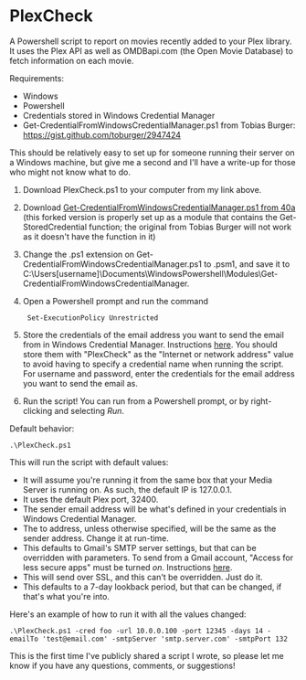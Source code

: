 # PlexCheck
A Powershell script to report on movies recently added to your Plex library. It uses the Plex API as well as OMDBapi.com (the Open Movie Database) to fetch information on each movie.

Requirements:
- Windows
- Powershell
- Credentials stored in Windows Credential Manager
- Get-CredentialFromWindowsCredentialManager.ps1 from Tobias Burger: https://gist.github.com/toburger/2947424

This should be relatively easy to set up for someone running their server on a Windows machine, but give me a second and I'll have a write-up for those who might not know what to do.

1. Download PlexCheck.ps1 to your computer from my link above.
2. Download [Get-CredentialFromWindowsCredentialManager.ps1 from 40a](https://gist.github.com/40a/7892466) (this forked version is properly set up as a module that contains the Get-StoredCredential function; the original from Tobias Burger will not work as it doesn't have the function in it)
3. Change the .ps1 extension on Get-CredentialFromWindowsCredentialManager.ps1 to .psm1, and save it to C:\Users\[username]\Documents\WindowsPowershell\Modules\Get-CredentialFromWindowsCredentialManager\.
4. Open a Powershell prompt and run the command

        Set-ExecutionPolicy Unrestricted

5. Store the credentials of the email address you want to send the email from in Windows Credential Manager. Instructions [here](http://windows.microsoft.com/en-us/windows7/store-passwords-certificates-and-other-credentials-for-automatic-logon). You should store them with "PlexCheck" as the "Internet or network address" value to avoid having to specify a credential name when running the script. For username and password, enter the credentials for the email address you want to send the email as.
6. Run the script! You can run from a Powershell prompt, or by right-clicking and selecting *Run*.

Default behavior:

    .\PlexCheck.ps1

This will run the script with default values:

- It will assume you're running it from the same box that your Media Server is running on. As such, the default IP is 127.0.0.1.
- It uses the default Plex port, 32400.
- The sender email address will be what's defined in your credentials in Windows Credential Manager.
- The to address, unless otherwise specified, will be the same as the sender address. Change it at run-time.
- This defaults to Gmail's SMTP server settings, but that can be overridden with parameters. To send from a Gmail account, "Access for less secure apps" must be turned *on*. Instructions [here](https://support.google.com/accounts/answer/6010255?hl=en).
- This will send over SSL, and this can't be overridden. Just do it.
- This defaults to a 7-day lookback period, but that can be changed, if that's what you're into.

Here's an example of how to run it with all the values changed:

    .\PlexCheck.ps1 -cred foo -url 10.0.0.100 -port 12345 -days 14 -emailTo 'test@email.com' -smtpServer 'smtp.server.com' -smtpPort 132

This is the first time I've publicly shared a script I wrote, so please let me know if you have any questions, comments, or suggestions!
